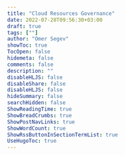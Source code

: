 ```yaml
---
title: "Cloud Resources Governance"
date: 2022-07-28T09:56:30+03:00
draft: true
tags: [""]
author: "Omer Segev"
showToc: true
TocOpen: false
hidemeta: false
comments: false
description: ""
disableHLJS: false
disableShare: false
disableHLJS: false
hideSummary: false
searchHidden: false
ShowReadingTime: true
ShowBreadCrumbs: true
ShowPostNavLinks: true
ShowWordCount: true
ShowRssButtonInSectionTermList: true
UseHugoToc: true
---
```


